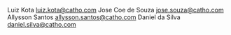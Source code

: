 Luiz Kota <luiz.kota@catho.com>
Jose Coe de Souza <jose.souza@catho.com>
Allysson Santos <allysson.santos@catho.com>
Daniel da Silva <daniel.silva@catho.com>
